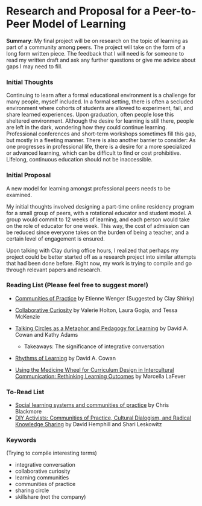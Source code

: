 # Research and Proposal for a Peer-to-Peer Model of Learning

**Summary**: My final project will be on research on the topic of learning as part of a community among peers. The project will take on the form of a long form written piece. The feedback that I will need is for someone to read my written draft and ask any further questions or give me advice about gaps I may need to fill. 

### Initial Thoughts

Continuing to learn after a formal educational environment is a challenge for many people, myself included. In a formal setting, there is often a secluded environment where cohorts of students are allowed to experiment, fail, and share learned experiences. Upon graduation, often people lose this sheltered environment. Although the desire for learning is still there, people are left in the dark, wondering how they could continue learning. Professional conferences and short-term workshops sometimes fill this gap, but mostly in a fleeting manner. There is also another barrier to consider: As one progresses in professional life, there is a desire for a more specialized or advanced learning, which can be difficult to find or cost prohibitive. Lifelong, continuous education should not be inaccessible.

### Initial Proposal

A new model for learning amongst professional peers needs to be examined. 

My initial thoughts involved designing a part-time online residency program for a small group of peers, with a rotational educator and student model. A group would commit to 12 weeks of learning, and each person would take on the role of educator for one week. This way, the cost of admission can be reduced since everyone takes on the burden of being a teacher, and a certain level of engagement is ensured. 

Upon talking with Clay during office hours, I realized that perhaps my project could be better started off as a research project into similar attempts that had been done before. Right now, my work is trying to compile and go through relevant papers and research.

### Reading List (Please feel free to suggest more!)

* [Communities of Practice](https://scholarsbank.uoregon.edu/xmlui/bitstream/handle/1794/11736/A%20brief%20introduction%20to%20CoP.pdf?sequence=1&isAllowed=y) by Etienne Wenger (Suggested by Clay Shirky)

* [Collaborative Curiosity](https://public.imaginingamerica.org/blog/article/collaborative-curiosity-a-connected-learning-course-on-community-engaged-research/) by Valerie Holton, Laura Gogia, and Tessa McKenzie

* [Talking Circles as a Metaphor and Pedagogy for Learning](https://www.leadershipeducators.org/Resources/Documents/Conferences/Lexington/cowan_and_adams_talking_circle.pdf) by David A. Cowan and Kathy Adams
	* Takeaways: The significance of integrative conversation

* [Rhythms of Learning](assets/RhythmsofLearning.pdf) by David A. Cowan

* [Using the Medicine Wheel for Curriculum Design in Intercultural Communication: Rethinking Learning Outcomes](assets/Using-the-Medicine-Wheel-for-Curriculum-Design-in-Intercultural-Communication.pdf) by Marcella LaFever

### To-Read List

* [Social learning systems and communities of practice](https://bobcat.library.nyu.edu/primo-explore/fulldisplay?docid=nyu_aleph004362229&vid=NYU&search_scope=all&tab=all&lang=en_US&context=L) by Chris Blackmore
* [DIY Activists: Communities of Practice, Cultural Dialogism, and Radical Knowledge Sharing](http://web.a.ebscohost.com.proxy.library.nyu.edu/ehost/detail/detail?vid=0&sid=8d064d6d-7c75-49a4-9eab-87020288e612%40sessionmgr4008&bdata=JnNpdGU9ZWhvc3QtbGl2ZQ%3d%3d#AN=EJ995824&db=eric) by David Hemphill and Shari Leskowitz

### Keywords 
(Trying to compile interesting terms)

* integrative conversation
* collaborative curiosity
* learning communities
* communities of practice
* sharing circle
* skillshare (not the company)